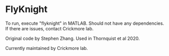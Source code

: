 # FlyKnight

To run, execute "flyknight" in MATLAB. Should not have any dependencies. If there are issues, contact Crickmore lab.

Original code by Stephen Zhang. Used in Thornquist et al 2020.

Currently maintained by Crickmore lab.
